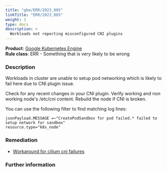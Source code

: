 ```yaml
---
title: "gke/ERR/2023_005"
linkTitle: "ERR/2023_005"
weight: 1
type: docs
description: >
  Workloads not reporting misconfigured CNI plugins
---
```


**Product**: [Google Kubernetes Engine](https://cloud.google.com/kubernetes-engine)\
**Rule class**: ERR - Something that is very likely to be wrong

### Description

Workloads in cluster are unable to setup pod networking which
is likely to fail here due to CNI plugin issue.

Check for any recent changes in your CNI plugin.
Verify working and non working node's /etc/cni content.
Rebuild the node if CNI is broken.

You can use the following filter to find matching log lines:

```
jsonPayload.MESSAGE =~"CreatePodSandbox for pod failed.* failed to setup network for sandbox"
resource.type="k8s_node"
```

### Remediation

- [Workaround for cilium cni failures](https://cloud.google.com/kubernetes-engine/docs/how-to/dataplane-v2#workarounds_for_standard_clusters)

### Further information
